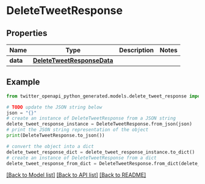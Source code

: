 # DeleteTweetResponse


## Properties

Name | Type | Description | Notes
------------ | ------------- | ------------- | -------------
**data** | [**DeleteTweetResponseData**](DeleteTweetResponseData.md) |  | 

## Example

```python
from twitter_openapi_python_generated.models.delete_tweet_response import DeleteTweetResponse

# TODO update the JSON string below
json = "{}"
# create an instance of DeleteTweetResponse from a JSON string
delete_tweet_response_instance = DeleteTweetResponse.from_json(json)
# print the JSON string representation of the object
print(DeleteTweetResponse.to_json())

# convert the object into a dict
delete_tweet_response_dict = delete_tweet_response_instance.to_dict()
# create an instance of DeleteTweetResponse from a dict
delete_tweet_response_from_dict = DeleteTweetResponse.from_dict(delete_tweet_response_dict)
```
[[Back to Model list]](../README.md#documentation-for-models) [[Back to API list]](../README.md#documentation-for-api-endpoints) [[Back to README]](../README.md)


